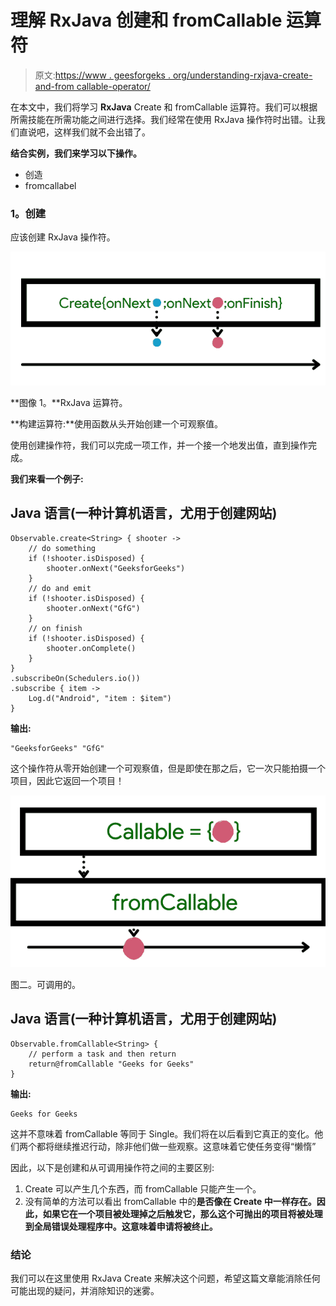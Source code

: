 # 理解 RxJava 创建和 fromCallable 运算符

> 原文:[https://www . geesforgeks . org/understanding-rxjava-create-and-from callable-operator/](https://www.geeksforgeeks.org/understanding-rxjava-create-and-fromcallable-operator/)

在本文中，我们将学习 **RxJava** Create 和 fromCallable 运算符。我们可以根据所需技能在所需功能之间进行选择。我们经常在使用 RxJava 操作符时出错。让我们直说吧，这样我们就不会出错了。

**结合实例，我们来学习以下操作。**

*   创造
*   fromcallabel

### **1。创建**

应该创建 RxJava 操作符。

![](img/762d446eb8516f84169ab1c2ed3e8729.png)

**图像 1。**RxJava 运算符。

**构建运算符:**使用函数从头开始创建一个可观察值。

使用创建操作符，我们可以完成一项工作，并一个接一个地发出值，直到操作完成。

**我们来看一个例子:**

## Java 语言(一种计算机语言，尤用于创建网站)

```
Observable.create<String> { shooter ->
    // do something
    if (!shooter.isDisposed) {
        shooter.onNext("GeeksforGeeks")
    }
    // do and emit
    if (!shooter.isDisposed) {
        shooter.onNext("GfG")
    }
    // on finish
    if (!shooter.isDisposed) {
        shooter.onComplete()
    }
}
.subscribeOn(Schedulers.io())
.subscribe { item ->
    Log.d("Android", "item : $item")
}
```

**输出:**

```
"GeeksforGeeks" "GfG"
```

这个操作符从零开始创建一个可观察值，但是即使在那之后，它一次只能拍摄一个项目，因此它返回一个项目！

![](img/3a2727055fb5a749f9b1ea03a9ad17ed.png)

图二。可调用的。

## Java 语言(一种计算机语言，尤用于创建网站)

```
Observable.fromCallable<String> {
    // perform a task and then return
    return@fromCallable "Geeks for Geeks"
}
```

**输出:**

```
Geeks for Geeks
```

这并不意味着 fromCallable 等同于 Single。我们将在以后看到它真正的变化。他们两个都将继续推迟行动，除非他们做一些观察。这意味着它使任务变得“懒惰”

因此，以下是创建和从可调用操作符之间的主要区别:

1.  Create 可以产生几个东西，而 fromCallable 只能产生一个。
2.  没有简单的方法可以看出 fromCallable 中的**是否像在 Create 中一样存在。因此，如果它在一个项目被处理掉之后触发它，那么这个可抛出的项目将被处理到全局错误处理程序中。这意味着申请将被终止。**

### 结论

我们可以在这里使用 RxJava Create 来解决这个问题，希望这篇文章能消除任何可能出现的疑问，并消除知识的迷雾。